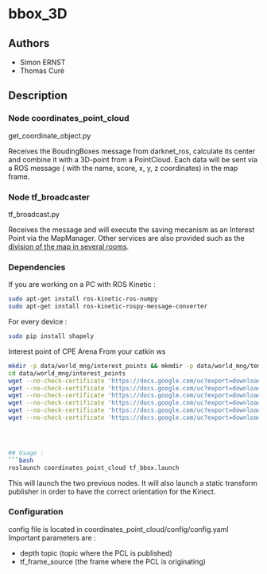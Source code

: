 # bbox_3D

## Authors

- Simon ERNST
- Thomas Curé

## Description

### Node coordinates_point_cloud

get_coordinate_object.py

Receives the BoudingBoxes message from darknet_ros, calculate its center and combine it with a 3D-point from a PointCloud.
Each data will be sent via a ROS message ( with the name, score, x, y, z coordinates) in the map frame.

### Node tf_broadcaster

tf_broadcast.py

Receives the message and will execute the saving mecanism as an Interest Point via the MapManager.
Other services are also provided such as the [division of the map in several rooms](https://github.com/Robocup-Lyontech/bbox_3D/blob/master/Documentation%20d%C3%A9coupage%20de%20la%20map%20en%20pi%C3%A8ces.pdf).

### Dependencies
If you are working on a PC with ROS Kinetic :
```bash
sudo apt-get install ros-kinetic-ros-numpy
sudo apt-get install ros-kinetic-rospy-message-converter
```
For every device :
```bash
sudo pip install shapely
```

Interest point of CPE Arena
From your catkin ws

```bash
mkdir -p data/world_mng/interest_points && mkmdir -p data/world_mng/temp
cd data/world_mng/interest_points
wget --no-check-certificate 'https://docs.google.com/uc?export=download&id=1-1aMc3yNnchlErcB0kWB2Wnfu7LHoqSU' -O place_bedroom.coord
wget --no-check-certificate 'https://docs.google.com/uc?export=download&id=177ZgRUUwLq52WdOIyInkIsmHWUuHjjSS' -O place_diningRoom.coord
wget --no-check-certificate 'https://docs.google.com/uc?export=download&id=1Nmtjj6c_4iCT9Izj-2C2aJWZ9oorFPTV' -O place_entrance_cleanup.coord
wget --no-check-certificate 'https://docs.google.com/uc?export=download&id=1iKBGruOFCd2JY5DYf8-vIcSQXe48ywcK' -O place_entrance_recep.coord
wget --no-check-certificate 'https://docs.google.com/uc?export=download&id=1QaogjPKw-Zo5hE7AA8WtjPNotdMheSwf' -O place_kitchen.coord
wget --no-check-certificate 'https://docs.google.com/uc?export=download&id=1mKy7Q-iU-Q9EQu_WWW8XbWNhdjiWFMeZ' -O place_livingRoom.coord




## Usage : 
```bash
roslaunch coordinates_point_cloud tf_bbox.launch
```
This will launch the two previous nodes.
It will also launch a static transform publisher in order to have the correct orientation for the Kinect.

### Configuration

config file is located in coordinates_point_cloud/config/config.yaml
Important parameters are : 
- depth topic (topic where the PCL is published)
- tf_frame_source (the frame where the PCL is originating)

